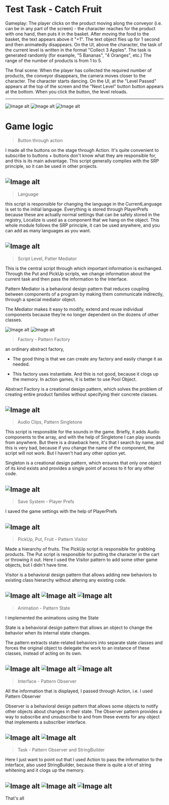 # Test Task - Catch Fruit
Gameplay: The player clicks on the product moving along the conveyor (i.e. can be in 
any part of the screen) - the character reaches for the product with one hand, then 
puts it in the basket. After moving the food to the basket, the text appears above it 
"+1". The text object flies up for 1 second and then animatedly disappears.
On the UI, above the character, the task of the current level is written in the format 
"Collect 3 Apples". The task is generated randomly (for example, "5 Bananas", "4
Oranges", etc.) The range of the number of products is from 1 to 5.

The final scene: When the player has collected the required number of products, the conveyor disappears, 
the camera moves closer to the character. The character starts dancing. On the UI, at the 
"Level Passed" appears at the top of the screen and the "Next Level" button 
button appears at the bottom. When you click the button, the level reloads.

---
![Image alt](https://github.com/SinlessDevil/Test_Task_Catch_Fruit/blob/fixed/Screenshots%20For%20ReadMeFile/GamePlay_1.png)
![Image alt](https://github.com/SinlessDevil/Test_Task_Catch_Fruit/blob/fixed/Screenshots%20For%20ReadMeFile/GamePlay_2.png)
![Image alt](https://github.com/SinlessDevil/Test_Task_Catch_Fruit/blob/fixed/Screenshots%20For%20ReadMeFile/GamePlay_3.png)
# Game logic
>Button through action

I made all the buttons on the stage through Action. It's quite convenient to subscribe to buttons + buttons don't know what they are responsible for, and this is its main advantage. This script generally complies with the SRP principle, so it can be used in other projects.

![Image alt](https://github.com/SinlessDevil/Test_Task_Catch_Fruit/blob/fixed/Screenshots%20For%20ReadMeFile/Button_Event.png)
---
>Language

this script is responsible for changing the language in the CurrentLanguage is set to the initial language. Everything is stored through PlayerPrefs because these are actually normal settings that can be safely stored in the registry, Localize is used as a component that we hang on the object. This whole module follows the SRP principle, it can be used anywhere, and you can add as many languages as you want.

![Image alt](https://github.com/SinlessDevil/Test_Task_Catch_Fruit/blob/fixed/Screenshots%20For%20ReadMeFile/Language.png)
---
>Script Level, Patter Mediator

This is the central script through which important information is exchanged. Through the Put and PickUp scripts, we change information about the current task and then pass the information to the Interface.

Pattern Mediator is a behavioral design pattern that reduces coupling between components of a program by making them communicate indirectly, through a special mediator object.

The Mediator makes it easy to modify, extend and reuse individual components because they’re no longer dependent on the dozens of other classes.

![Image alt](https://github.com/SinlessDevil/Test_Task_Catch_Fruit/blob/fixed/Screenshots%20For%20ReadMeFile/Patten_Mediator_1.png)
![Image alt](https://github.com/SinlessDevil/Test_Task_Catch_Fruit/blob/fixed/Screenshots%20For%20ReadMeFile/Patten_Mediator_2.png)
>Factory - Pattern Factory

an ordinary abstract factory,
+ The good thing is that we can create any factory and easily change it as needed.
- This factory uses instantiate. And this is not good, because it clogs up the memory. 
In action games, it is better to use Pool Object.

Abstract Factory is a creational design pattern, which solves the problem of creating entire product families without specifying their concrete classes.

![Image alt](https://github.com/SinlessDevil/Test_Task_Catch_Fruit/blob/fixed/Screenshots%20For%20ReadMeFile/Pattern_Factory.png)
---
>Audio Clips, Pattern Singletone

This script is responsible for the sounds in the game. Briefly, it adds Audio components to the array, and with the help of Singletone I can play sounds from anywhere. But there is a drawback here, it's that I search by name, and this is very bad, because if you change the name of the component, the script will not work. But I haven't had any other option yet.

Singleton is a creational design pattern, which ensures that only one object of its kind exists and provides a single point of access to it for any other code.

![Image alt](https://github.com/SinlessDevil/Test_Task_Catch_Fruit/blob/fixed/Screenshots%20For%20ReadMeFile/Pattern_Singletone.png)
---
>Save System - Player Prefs

I saved the game settings with the help of PlayerPrefs

![Image alt](https://github.com/SinlessDevil/Test_Task_Catch_Fruit/blob/fixed/Screenshots%20For%20ReadMeFile/Player_Prefs.png)
---
>PickUp, Put, Fruit - Pattern Visitor

Made a hierarchy of fruits.
The PickUp script is responsible for grabbing products.
The Put script is responsible for putting the character in the cart or throwing it out.
Here I used the Visitor pattern to add some other game objects, but I didn't have time.

Visitor is a behavioral design pattern that allows adding new behaviors to existing class hierarchy without altering any existing code.

![Image alt](https://github.com/SinlessDevil/Test_Task_Catch_Fruit/blob/fixed/Screenshots%20For%20ReadMeFile/Pattern_Visitor_1.png)
![Image alt](https://github.com/SinlessDevil/Test_Task_Catch_Fruit/blob/fixed/Screenshots%20For%20ReadMeFile/Pattern_Visitor_2.png)
![Image alt](https://github.com/SinlessDevil/Test_Task_Catch_Fruit/blob/fixed/Screenshots%20For%20ReadMeFile/Pattern_Visitor_3.png)
---
>Animation - Pattern State

I implemented the animations using the State

State is a behavioral design pattern that allows an object to change the behavior when its internal state changes.

The pattern extracts state-related behaviors into separate state classes and forces the original object to delegate the work to an instance of these classes, instead of acting on its own.

![Image alt](https://github.com/SinlessDevil/Test_Task_Catch_Fruit/blob/fixed/Screenshots%20For%20ReadMeFile/Pattern_State_1.png)
![Image alt](https://github.com/SinlessDevil/Test_Task_Catch_Fruit/blob/fixed/Screenshots%20For%20ReadMeFile/Pattern_State_1.png)
![Image alt](https://github.com/SinlessDevil/Test_Task_Catch_Fruit/blob/fixed/Screenshots%20For%20ReadMeFile/Pattern_State_1.png)
---
>Interface - Pattern Observer

All the information that is displayed, I passed through Action, i.e. I used Pattern Observer

Observer is a behavioral design pattern that allows some objects to notify other objects about changes in their state.
The Observer pattern provides a way to subscribe and unsubscribe to and from these events for any object that implements a subscriber interface.

![Image alt](https://github.com/SinlessDevil/Test_Task_Catch_Fruit/blob/fixed/Screenshots%20For%20ReadMeFile/Pattern_Observer_1.png)
![Image alt](https://github.com/SinlessDevil/Test_Task_Catch_Fruit/blob/fixed/Screenshots%20For%20ReadMeFile/Pattern_Observer_1.png)
---
>Task - Pattern Observer and StringBuilder

Here I just want to point out that I used Action to pass the information to the interface, also used StringBuilder, because there is quite a lot of string whitening and it clogs up the memory.

![Image alt](https://github.com/SinlessDevil/Test_Task_Catch_Fruit/blob/fixed/Screenshots%20For%20ReadMeFile/Pattern_Flyweight%2BObserver_1.png)
![Image alt](https://github.com/SinlessDevil/Test_Task_Catch_Fruit/blob/fixed/Screenshots%20For%20ReadMeFile/Pattern_Flyweight%2BObserver_2.png)
![Image alt](https://github.com/SinlessDevil/Test_Task_Catch_Fruit/blob/fixed/Screenshots%20For%20ReadMeFile/Pattern_Flyweight%2BObserver_3.png)
---

That's all
